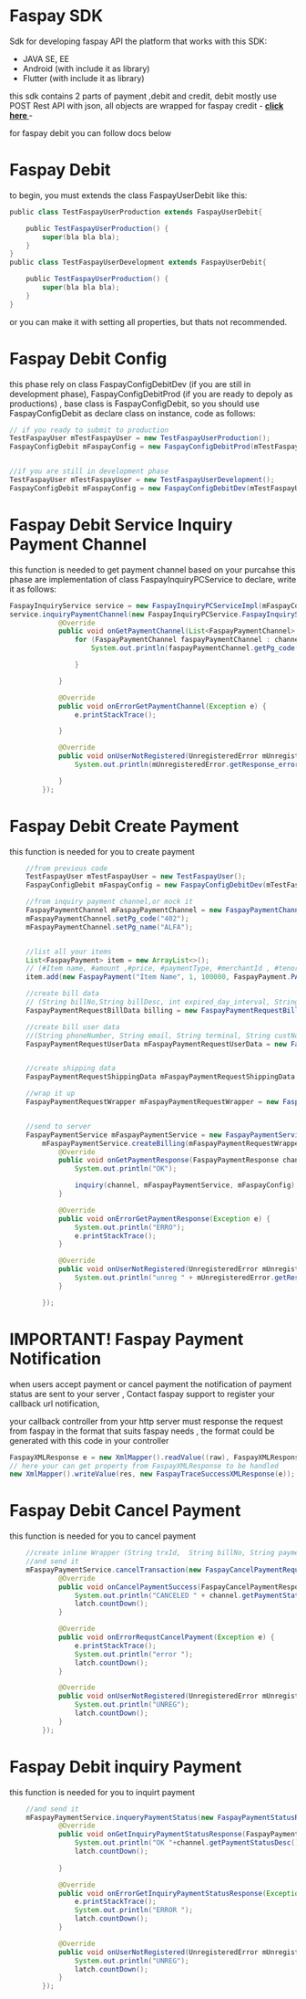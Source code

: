 # Faspay SDK




Sdk for developing faspay API the platform that works with this SDK:

  - JAVA SE, EE
  - Android (with include it as library)
  - Flutter (with include it as library)


this sdk contains 2 parts of payment ,debit and credit, debit mostly use POST Rest API with json, all objects are wrapped
for faspay credit - __[click here ](https://github.com/hilmanshini/FaspayApi/blob/master/README_CREDIT.MD)__ - 


for faspay debit you can follow docs below 
# Faspay Debit

to begin, you must extends the class FaspayUserDebit like this:

```groovy
public class TestFaspayUserProduction extends FaspayUserDebit{

    public TestFaspayUserProduction() {
        super(bla bla bla);
    }
}
public class TestFaspayUserDevelopment extends FaspayUserDebit{

    public TestFaspayUserProduction() {
        super(bla bla bla);
    }
}
```

or you can make it with setting all properties, but thats not recommended. 

# Faspay Debit Config


this phase rely on class FaspayConfigDebitDev (if you are still in development phase), FaspayConfigDebitProd (if you are ready to depoly as productions) , base class is FaspayConfigDebit, so you should use FaspayConfigDebit as declare class on instance, code as follows:
```groovy
// if you ready to submit to production
TestFaspayUser mTestFaspayUser = new TestFaspayUserProduction();
FaspayConfigDebit mFaspayConfig = new FaspayConfigDebitProd(mTestFaspayUser);


//if you are still in development phase
TestFaspayUser mTestFaspayUser = new TestFaspayUserDevelopment();
FaspayConfigDebit mFaspayConfig = new FaspayConfigDebitDev(mTestFaspayUser);


```

# Faspay Debit Service Inquiry Payment Channel
this function is needed to get payment channel based on your purcahse
this phase are implementation of class FaspayInquiryPCService to declare, write it as follows:

```java
FaspayInquiryService service = new FaspayInquiryPCServiceImpl(mFaspayConfig);
service.inquiryPaymentChannel(new FaspayInquiryPCService.FaspayInquiryServiceCallback() {
            @Override
            public void onGetPaymentChannel(List<FaspayPaymentChannel> channel) {
                for (FaspayPaymentChannel faspayPaymentChannel : channel) {
                    System.out.println(faspayPaymentChannel.getPg_code() + " " + faspayPaymentChannel.getPg_name());

                }

            }

            @Override
            public void onErrorGetPaymentChannel(Exception e) {
                e.printStackTrace();

            }

            @Override
            public void onUserNotRegistered(UnregisteredError mUnregisteredError) {
                System.out.println(mUnregisteredError.getResponse_error().getResponse_code());

            }
        });
```




# Faspay Debit Create Payment
this function is needed for you to create payment 

```java
    //from previous code
    TestFaspayUser mTestFaspayUser = new TestFaspayUser();
    FaspayConfigDebit mFaspayConfig = new FaspayConfigDebitDev(mTestFaspayUser);

    //from inquiry payment channel,or mock it
    FaspayPaymentChannel mFaspayPaymentChannel = new FaspayPaymentChannel();
    mFaspayPaymentChannel.setPg_code("402");
    mFaspayPaymentChannel.setPg_name("ALFA");


    //list all your items
    List<FaspayPayment> item = new ArrayList<>();
    // (#Item name, #amount ,#price, #paymentType, #merchantId , #tenorType)
    item.add(new FaspayPayment("Item Name", 1, 100000, FaspayPayment.PAYMENT_PLAN_FULL_SETTLEMENT, mFaspayConfig.getFaspayUser().getMerchantId(), FaspayPayment.TENOR_FULL));

    //create bill data
    // (String billNo,String billDesc, int expired_day_interval, String billTotal,List<FaspayPayment> item) 
    FaspayPaymentRequestBillData billing = new FaspayPaymentRequestBillData("123123", "x", 10, "10000", item);

    //create bill user data
    //(String phoneNumber, String email, String terminal, String custNo, String custName)
    FaspayPaymentRequestUserData mFaspayPaymentRequestUserData = new FaspayPaymentRequestUserData("087123123123", "hil@hil.com", String.valueOf(FaspayPaymentRequestWrapper.TERMINAL_MOBILE_APP_ANDROID), "123123", "hahahaha");


    //create shipping data
    FaspayPaymentRequestShippingData mFaspayPaymentRequestShippingData = new FaspayPaymentRequestShippingData();

    //wrap it up
    FaspayPaymentRequestWrapper mFaspayPaymentRequestWrapper = new FaspayPaymentRequestWrapper(mFaspayConfig, billing, mFaspayPaymentChannel, mFaspayPaymentRequestUserData, mFaspayPaymentRequestShippingData);


    //send to server
    FaspayPaymentService mFaspayPaymentService = new FaspayPaymentServiceImpl(mFaspayConfig);
        mFaspayPaymentService.createBilling(mFaspayPaymentRequestWrapper, new FaspayPaymentService.FaspayCreateBillingServiceCallback() {
            @Override
            public void onGetPaymentResponse(FaspayPaymentResponse channel) {
                System.out.println("OK");

                inquiry(channel, mFaspayPaymentService, mFaspayConfig);
            }

            @Override
            public void onErrorGetPaymentResponse(Exception e) {
                System.out.println("ERRO");
                e.printStackTrace();
            }

            @Override
            public void onUserNotRegistered(UnregisteredError mUnregisteredError) {
                System.out.println("unreg " + mUnregisteredError.getResponse_error().getResponse_desc());
            }

        });
```

# IMPORTANT! Faspay Payment Notification
when users accept payment or cancel payment the notification of payment status are sent to your server , Contact faspay support to register your callback url notification, 

your callback controller from your http server  must response the request from faspay in the format that suits faspay needs , 
the format could be generated with this code in your controller
```java
FaspayXMLResponse e = new XmlMapper().readValue((raw), FaspayXMLResponse.class);
// here your can get property from FaspayXMLResponse to be handled 
new XmlMapper().writeValue(res, new FaspayTraceSuccessXMLResponse(e));
```

# Faspay Debit Cancel Payment
this function is needed for you to cancel payment 

```java
    //create inline Wrapper (String trxId,  String billNo, String paymentCancel,FaspayConfigDebit mFaspayConfig)
    //and send it
    mFaspayPaymentService.cancelTransaction(new FaspayCancelPaymentRequestWrapper( channel.getTrxId(), channel.getBillNo(), "test", conf), new FaspayPaymentService.FaspayCancelPaymentCallback() {
            @Override
            public void onCancelPaymentSuccess(FaspayCancelPaymentResponse channel) {
                System.out.println("CANCELED " + channel.getPaymentStatusDesc());
                latch.countDown();
            }

            @Override
            public void onErrorRequstCancelPayment(Exception e) {
                e.printStackTrace();
                System.out.println("error ");
                latch.countDown();
            }

            @Override
            public void onUserNotRegistered(UnregisteredError mUnregisteredError) {
                System.out.println("UNREG");
                latch.countDown();
            }
        });
```



# Faspay Debit inquiry Payment
this function is needed for you to inquirt payment 

```java
    //and send it
    mFaspayPaymentService.inqueryPaymentStatus(new FaspayPaymentStatusRequestWrapper("", channel.getTrxId(), channel.getBillNo(), conf), new FaspayPaymentService.FaspayInquiryPaymentStatusCallback() {
            @Override
            public void onGetInquiryPaymentStatusResponse(FaspayPaymentStatusResponse channel) {
                System.out.println("OK "+channel.getPaymentStatusDesc());
                latch.countDown();
                
            }

            @Override
            public void onErrorGetInquiryPaymentStatusResponse(Exception e) {
                e.printStackTrace();
                System.out.println("ERROR ");
                latch.countDown();
            }

            @Override
            public void onUserNotRegistered(UnregisteredError mUnregisteredError) {
                System.out.println("UNREG");
                latch.countDown();
            }
        });
```





